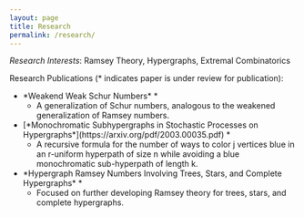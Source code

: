 ```yaml
---
layout: page
title: Research
permalink: /research/
---
```


*Research Interests*:  Ramsey Theory, Hypergraphs, Extremal Combinatorics

Research Publications (* indicates paper is under review for publication):

<ul>  
<li> *Weakend Weak Schur Numbers* *  
<ul>  
<li> A generalization of Schur numbers, analogous to the weakened generalization of Ramsey numbers. </li>  
</ul>  
</li>  
<li> [*Monochromatic Subhypergraphs in Stochastic Processes on Hypergraphs*](https://arxiv.org/pdf/2003.00035.pdf) *  
<ul>  
<li> A recursive formula for the number of ways to color j vertices blue in an r-uniform hyperpath of size n while avoiding a blue monochromatic sub-hyperpath of length k. </li>  
</ul>  
</li>  
<li> *Hypergraph Ramsey Numbers Involving Trees, Stars, and Complete Hypergraphs* *  
<ul>  
<li> Focused on further developing Ramsey theory for trees, stars, and complete hypergraphs. </li>  
</ul>  
</li>  
</ul>  
